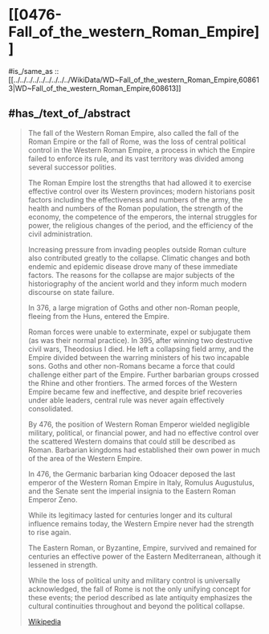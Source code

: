 
# [[0476-Fall_of_the_western_Roman_Empire]] 

#is_/same_as :: [[../../../../../../../../../WikiData/WD~Fall_of_the_western_Roman_Empire,608613|WD~Fall_of_the_western_Roman_Empire,608613]] 

## #has_/text_of_/abstract 

> The fall of the Western Roman Empire, also called the fall of the Roman Empire or the fall of Rome, 
> was the loss of central political control in the Western Roman Empire, 
> a process in which the Empire failed to enforce its rule, 
> and its vast territory was divided among several successor polities. 
> 
> The Roman Empire lost the strengths that had allowed it 
> to exercise effective control over its Western provinces; 
> modern historians posit factors including the effectiveness and numbers of the army, 
> the health and numbers of the Roman population, the strength of the economy, the competence of the emperors, the internal struggles for power, the religious changes of the period, and the efficiency of the civil administration. 
> 
> Increasing pressure from invading peoples outside Roman culture also contributed greatly to the collapse. 
> Climatic changes and both endemic and epidemic disease drove many of these immediate factors. 
> The reasons for the collapse are major subjects of the historiography of the ancient world 
> and they inform much modern discourse on state failure.
>
> In 376, a large migration of Goths and other non-Roman people, 
> fleeing from the Huns, entered the Empire. 
> 
> Roman forces were unable to exterminate, expel or subjugate them (as was their normal practice). 
> In 395, after winning two destructive civil wars, Theodosius I died. 
> He left a collapsing field army, 
> and the Empire divided between the warring ministers of his two incapable sons. 
> Goths and other non-Romans became a force that could challenge either part of the Empire. 
> Further barbarian groups crossed the Rhine and other frontiers. 
> The armed forces of the Western Empire became few and ineffective, 
> and despite brief recoveries under able leaders, central rule was never again effectively consolidated.
>
> By 476, the position of Western Roman Emperor wielded negligible military, political, or financial power, 
> and had no effective control over the scattered Western domains that could still be described as Roman. 
> Barbarian kingdoms had established their own power in much of the area of the Western Empire. 
> 
> In 476, the Germanic barbarian king Odoacer 
> deposed the last emperor of the Western Roman Empire in Italy, Romulus Augustulus, 
> and the Senate sent the imperial insignia to the Eastern Roman Emperor Zeno.
>
> While its legitimacy lasted for centuries longer and its cultural influence remains today, 
> the Western Empire never had the strength to rise again. 
> 
> The Eastern Roman, or Byzantine, Empire, survived 
> and remained for centuries an effective power of the Eastern Mediterranean, 
> although it lessened in strength. 
> 
> While the loss of political unity and military control is universally acknowledged, 
> the fall of Rome is not the only unifying concept for these events; 
> the period described as late antiquity emphasizes the cultural continuities throughout and beyond the political collapse.
>
> [Wikipedia](https://en.wikipedia.org/wiki/Fall%20of%20the%20Western%20Roman%20Empire) 

